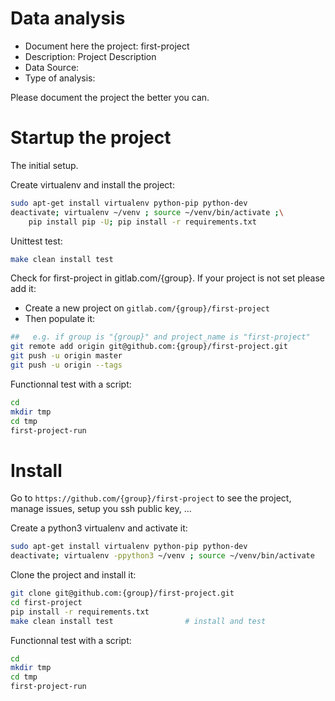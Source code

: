 # Data analysis
- Document here the project: first-project
- Description: Project Description
- Data Source:
- Type of analysis:

Please document the project the better you can.

# Startup the project

The initial setup.

Create virtualenv and install the project:
```bash
sudo apt-get install virtualenv python-pip python-dev
deactivate; virtualenv ~/venv ; source ~/venv/bin/activate ;\
    pip install pip -U; pip install -r requirements.txt
```

Unittest test:
```bash
make clean install test
```

Check for first-project in gitlab.com/{group}.
If your project is not set please add it:

- Create a new project on `gitlab.com/{group}/first-project`
- Then populate it:

```bash
##   e.g. if group is "{group}" and project_name is "first-project"
git remote add origin git@github.com:{group}/first-project.git
git push -u origin master
git push -u origin --tags
```

Functionnal test with a script:

```bash
cd
mkdir tmp
cd tmp
first-project-run
```

# Install

Go to `https://github.com/{group}/first-project` to see the project, manage issues,
setup you ssh public key, ...

Create a python3 virtualenv and activate it:

```bash
sudo apt-get install virtualenv python-pip python-dev
deactivate; virtualenv -ppython3 ~/venv ; source ~/venv/bin/activate
```

Clone the project and install it:

```bash
git clone git@github.com:{group}/first-project.git
cd first-project
pip install -r requirements.txt
make clean install test                # install and test
```
Functionnal test with a script:

```bash
cd
mkdir tmp
cd tmp
first-project-run
```
